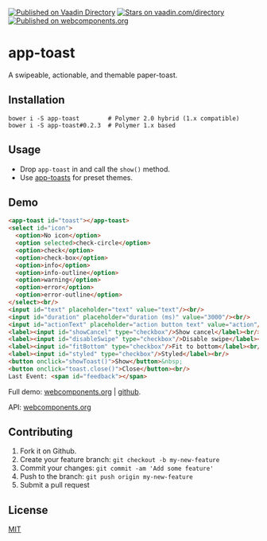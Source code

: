 [![Published on Vaadin  Directory](https://img.shields.io/badge/Vaadin%20Directory-published-00b4f0.svg)](https://vaadin.com/directory/component/jifalopsapp-toast)
[![Stars on vaadin.com/directory](https://img.shields.io/vaadin-directory/star/jifalopsapp-toast.svg)](https://vaadin.com/directory/component/jifalopsapp-toast)
[![Published on webcomponents.org](https://img.shields.io/badge/webcomponents.org-published-blue.svg)](https://www.webcomponents.org/element/jifalops/app-toast)

# app-toast
A swipeable, actionable, and themable paper-toast.

## Installation
```
bower i -S app-toast        # Polymer 2.0 hybrid (1.x compatible)
bower i -S app-toast#0.2.3  # Polymer 1.x based
```

## Usage
* Drop `app-toast` in and call the `show()` method.
* Use [app-toasts](https://www.webcomponents.org/element/jifalops/app-toasts)
  for preset themes.

## Demo
<!--
```
<custom-element-demo height="300">
  <template>
    <script src="../webcomponentsjs/webcomponents-lite.js"></script>
    <link rel="import" href="app-toast.html">
    <custom-style>
      <style is="custom-style">
        app-toast.styled {
          --app-toast: {
            color: red;
            background-color: #888;
          };
          --app-toast-button: {
            color: blue;
          };
          --app-toast-main-icon: {
            color: green;
          };
          --app-toast-main-icon-stroke-color: orange;
          --app-toast-cancel-icon: {
            color: purple;
          };
        }
      </style>
    </custom-style>
    <next-code-block></next-code-block>
    <script>
      var toast = document.getElementById('toast');
      var icon = document.getElementById('icon');
      var text = document.getElementById('text');
      var duration = document.getElementById('duration');
      var actionText = document.getElementById('actionText');
      var showCancel = document.getElementById('showCancel');
      var disableSwipe = document.getElementById('disableSwipe');
      var fitBottom = document.getElementById('fitBottom');
      var styled = document.getElementById('styled');
      var feedback = document.getElementById('feedback');
      function showToast() {
        var tmp = icon.options[icon.selectedIndex].text;
        toast.icon = tmp == 'No icon' ? '' : tmp;
        toast.text = text.value;
        toast.duration = Number(duration.value);
        toast.actionText = actionText.value;
        toast.showCancel = showCancel.checked;
        toast.disableSwipe = disableSwipe.checked;
        toast.fitBottom = fitBottom.checked;
        toast.onAction = function() { feedback.innerText = "onAction()"; };
        toast.onCancel = function() { feedback.innerText = "onCancel()"; };
        if (styled.checked) toast.classList.add('styled');
        else toast.classList.remove('styled');
        toast.show();
      }
    </script>
  </template>
</custom-element-demo>
```
-->

```html
<app-toast id="toast"></app-toast>
<select id="icon">
  <option>No icon</option>
  <option selected>check-circle</option>
  <option>check</option>
  <option>check-box</option>
  <option>info</option>
  <option>info-outline</option>
  <option>warning</option>
  <option>error</option>
  <option>error-outline</option>
</select><br/>
<input id="text" placeholder="text" value="text"/><br/>
<input id="duration" placeholder="duration (ms)" value="3000"/><br/>
<input id="actionText" placeholder="action button text" value="action"/><br/>
<label><input id="showCancel" type="checkbox"/>Show cancel</label><br/>
<label><input id="disableSwipe" type="checkbox"/>Disable swipe</label><br/>
<label><input id="fitBottom" type="checkbox"/>Fit to bottom</label><br/>
<label><input id="styled" type="checkbox"/>Styled</label><br/>
<button onclick="showToast()">Show</button>&nbsp;
<button onclick="toast.close()">Close</button><br/>
Last Event: <span id="feedback"></span>
```

Full demo:
[webcomponents.org](https://www.webcomponents.org/element/jifalops/app-toast/demo/demo/index.html)
| [github](https://jifalops.github.io/app-toast/components/app-toast/demo/).

API: [webcomponents.org](https://www.webcomponents.org/element/jifalops/app-toast/app-toast)

## Contributing

1. Fork it on Github.
2. Create your feature branch: `git checkout -b my-new-feature`
3. Commit your changes: `git commit -am 'Add some feature'`
4. Push to the branch: `git push origin my-new-feature`
5. Submit a pull request

## License

[MIT](https://opensource.org/licenses/MIT)
